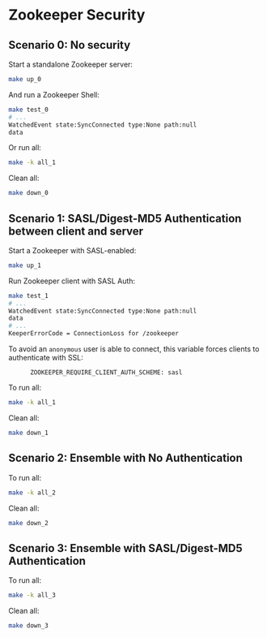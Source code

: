 # Zookeeper Security

## Scenario 0: No security

Start a standalone Zookeeper server:

```bash
make up_0
```

And run a Zookeeper Shell:

```bash
make test_0
# ...
WatchedEvent state:SyncConnected type:None path:null
data
```

Or run all:

```bash
make -k all_1
```

Clean all:

```bash
make down_0
```

## Scenario 1: SASL/Digest-MD5 Authentication between client and server

Start a Zookeeper with SASL-enabled:

```bash
make up_1
```

Run Zookeeper client with SASL Auth:

```bash
make test_1
# ...
WatchedEvent state:SyncConnected type:None path:null
data
# ...
KeeperErrorCode = ConnectionLoss for /zookeeper
```

To avoid an `anonymous` user is able to connect, this variable forces clients to authenticate with SSL:

```
      ZOOKEEPER_REQUIRE_CLIENT_AUTH_SCHEME: sasl
```

To run all:

```bash
make -k all_1
```

Clean all:

```bash
make down_1
```

## Scenario 2: Ensemble with No Authentication

To run all:

```bash
make -k all_2
```

Clean all:

```bash
make down_2
```

## Scenario 3: Ensemble with SASL/Digest-MD5 Authentication

To run all:

```bash
make -k all_3
```

Clean all:

```bash
make down_3
```
